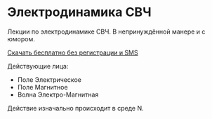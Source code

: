 # Электродинамика СВЧ

Лекции по электродинамике СВЧ. В непринуждённой манере и с юмором.

[Скачать бесплатно без регистрации и SMS](https://dl.dropboxusercontent.com/u/14878341/%D0%9C%D0%B0%D0%B3%D0%B8%D1%81%D1%82%D1%80%D0%B0%D1%82%D1%83%D1%80%D0%B0/%D0%9B%D0%B5%D0%BA%D1%86%D0%B8%D0%B8/%D0%AD%D0%BB%D0%B5%D0%BA%D1%82%D1%80%D0%BE%D0%B4%D0%B8%D0%BD%D0%B0%D0%BC%D0%B8%D0%BA%D0%B0%20%D0%A1%D0%92%D0%A7.pdf)

Действующие лица:

* Поле Электрическое
* Поле Магнитное
* Волна Электро-Магнитная

Действие изначально происходит в среде N.
